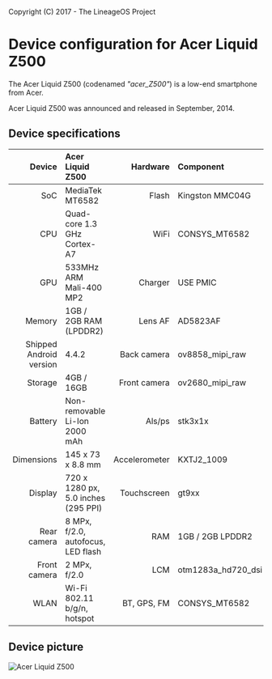 Copyright (C) 2017 - The LineageOS Project

Device configuration for Acer Liquid Z500
==============

The Acer Liquid Z500 (codenamed _"acer_Z500"_) is a low-end smartphone from Acer.

Acer Liquid Z500 was announced and released in September, 2014.

## Device specifications

| Device        | Acer Liquid Z500                    | Hardware      | Component                           |
|--------------:|:------------------------------------|--------------:|:------------------------------------|
| SoC           | MediaTek MT6582                     | Flash         | Kingston MMC04G                     |
| CPU           | Quad-core 1.3 GHz Cortex-A7         | WiFi          | CONSYS_MT6582                       |
| GPU           | 533MHz ARM Mali-400 MP2             | Charger       | USE PMIC                            |
| Memory        | 1GB / 2GB RAM (LPDDR2)              | Lens AF       | AD5823AF                            |
| Shipped Android version | 4.4.2                     | Back camera   | ov8858_mipi_raw                     |
| Storage       | 4GB / 16GB                          | Front camera  | ov2680_mipi_raw                     |
| Battery       | Non-removable Li-Ion 2000 mAh       | Als/ps        | stk3x1x                             |
| Dimensions    | 145 x 73 x 8.8 mm                   | Accelerometer | KXTJ2_1009                          |
| Display       | 720 x 1280 px, 5.0 inches (295 PPI) | Touchscreen   | gt9xx                               |
| Rear camera   | 8 MPx, f/2.0, autofocus, LED flash  | RAM           | 1GB / 2GB LPDDR2                    |
| Front camera  | 2 MPx, f/2.0                        | LCM           | otm1283a_hd720_dsi                  |
| WLAN          | Wi-Fi 802.11 b/g/n, hotspot         | BT, GPS, FM   | CONSYS_MT6582                       |

## Device picture

![Acer Liquid Z500](https://image.ibb.co/deHuhk/maxresdefault.png "Acer Liquid Z500 running LineageOS 13.0")
